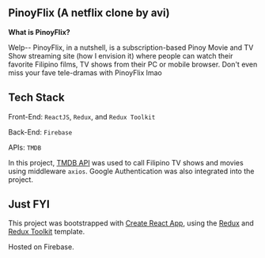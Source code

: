 ## PinoyFlix (A netflix clone by avi)

**What is PinoyFlix?**

Welp-- PinoyFlix, in a nutshell, is a subscription-based Pinoy Movie and TV Show streaming site (how I envision it) where people can watch their favorite Filipino films, TV shows from their PC or mobile browser. Don't even miss your fave tele-dramas with PinoyFlix lmao

## Tech Stack

Front-End: `ReactJS`, `Redux`, and `Redux Toolkit`

Back-End: `Firebase`

APIs: `TMDB`

In this project, [TMDB API](https://www.themoviedb.org/) was used to call Filipino TV shows and movies using middleware `axios`. Google Authentication was also integrated into the project.

## Just FYI

This project was bootstrapped with [Create React App](https://github.com/facebook/create-react-app), using the [Redux](https://redux.js.org/) and [Redux Toolkit](https://redux-toolkit.js.org/) template. 

Hosted on Firebase.
